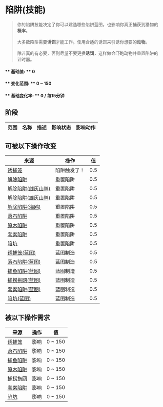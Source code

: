 # 陷阱(技能)  
> 你的陷阱技能决定了你可以建造哪些陷阱蓝图，也影响你真正捕获到猎物的<b>概率</b>。<br><br>大多数陷阱需要<b>诱饵</b>才能工作。使用合适的诱饵来引诱你想要的<b>动物</b>。<br><br>除非真的有必要，否则尽量不要更换<b>诱饵</b>，这样做会吓跑动物并重置陷阱的计时器。  
  
#### ** 基础值: ** 0   
#### ** 变化范围: ** 0 ~ 150  
#### ** 基础变化率: ** 0 / 每15分钟  
## 阶段  
范围  |  名称  |  描述  |  影响状态  |  影响动作  
----  |  ----  |  ----  |  ----  |  ----  
## 可被以下操作改变  
来源  |  操作  |  值  
----  |  ----  |  ----  
[诱捕笼](CageTrapPlaced.md)  |  陷阱触发了！  |  0.5  
[解除陷阱](CageTrapPlacedTriggered.md)  |  重置陷阱  |  0.5  
[解除陷阱(雌灰山鹑)](CageTrapPlacedTriggeredPartridgeFemale.md)  |  重置陷阱  |  0.5  
[解除陷阱(雄灰山鹑)](CageTrapPlacedTriggeredPartridgeMale.md)  |  重置陷阱  |  0.5  
[解除陷阱(海鸥)](CageTrapPlacedTriggeredSeagull.md)  |  重置陷阱  |  0.5  
[落石陷阱](DeadfallTrapTriggered.md)  |  重置陷阱  |  0.5  
[原木陷阱](LogTrapTriggered.md)  |  重置陷阱  |  0.5  
[套索陷阱](SnareTrapTriggered.md)  |  重置陷阱  |  0.5  
[陷坑](TrappingPitTriggered.md)  |  重置陷阱  |  0.5  
[诱捕笼(蓝图)](Bp_CageTrap.md)  |  蓝图制造  |  0.5  
[落石陷阱(蓝图)](Bp_DeadfallTrap.md)  |  蓝图制造  |  0.5  
[捕鱼陷阱(蓝图)](Bp_FishTrap.md)  |  蓝图制造  |  0.5  
[捕捞拖网(蓝图)](Bp_RaftFishTrap.md)  |  蓝图制造  |  0.5  
[套索陷阱(蓝图)](Bp_SnareTrap.md)  |  蓝图制造  |  0.5  
[陷坑(蓝图)](Bp_TrappingPit.md)  |  蓝图制造  |  0.5  
## 被以下操作需求  
来源  |  操作  |  值  
----  |  ----  |  ----  
[诱捕笼](CageTrapPlaced.md)  |  影响  |  0 ~ 150  
[落石陷阱](DeadfallTrap.md)  |  影响  |  0 ~ 150  
[捕鱼陷阱](FishTrapDeployed.md)  |  影响  |  0 ~ 150  
[原木陷阱](LogTrap.md)  |  影响  |  0 ~ 150  
[捕捞拖网](RaftFishTrap.md)  |  影响  |  0 ~ 150  
[套索陷阱](SnareTrap.md)  |  影响  |  0 ~ 150  
[陷坑](TrappingPit.md)  |  影响  |  0 ~ 150  
